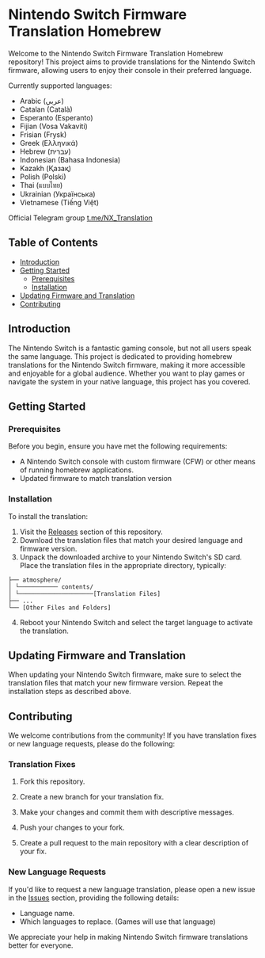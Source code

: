 # Nintendo Switch Firmware Translation Homebrew

Welcome to the Nintendo Switch Firmware Translation Homebrew repository! This project aims to provide translations for the Nintendo Switch firmware, allowing users to enjoy their console in their preferred language.

Currently supported languages:
* Arabic (عربي)
* Catalan (Català)
* Esperanto (Esperanto)
* Fijian (Vosa Vakaviti)
* Frisian (Frysk)
* Greek (Ελληνικά)
* Hebrew (עִברִית)
* Indonesian (Bahasa Indonesia)
* Kazakh (Қазақ)
* Polish (Polski)
* Thai (แบบไทย)
* Ukrainian (Українська)
* Vietnamese (Tiếng Việt)

Official Telegram group [t.me/NX_Translation](https://t.me/NX_Translation)

## Table of Contents

- [Introduction](#introduction)
- [Getting Started](#getting-started)
  - [Prerequisites](#prerequisites)
  - [Installation](#installation)
- [Updating Firmware and Translation](#updating-firmware-and-translation)
- [Contributing](#contributing)

## Introduction

The Nintendo Switch is a fantastic gaming console, but not all users speak the same language. This project is dedicated to providing homebrew translations for the Nintendo Switch firmware, making it more accessible and enjoyable for a global audience. Whether you want to play games or navigate the system in your native language, this project has you covered.

## Getting Started

### Prerequisites

Before you begin, ensure you have met the following requirements:

- A Nintendo Switch console with custom firmware (CFW) or other means of running homebrew applications.
- Updated firmware to match translation version

### Installation

To install the translation:

1. Visit the [Releases](https://github.com/NX-Family/NX-Translation/releases) section of this repository.
2. Download the translation files that match your desired language and firmware version.
3. Unpack the downloaded archive to your Nintendo Switch's SD card. Place the translation files in the appropriate directory, typically:
```SDCARD/
├── atmosphere/
│ └─────────── contents/
│ └─────────────────────[Translation Files]
├── ...
└── [Other Files and Folders]
```
4. Reboot your Nintendo Switch and select the target language to activate the translation.

## Updating Firmware and Translation

When updating your Nintendo Switch firmware, make sure to select the translation files that match your new firmware version. Repeat the installation steps as described above.

## Contributing

We welcome contributions from the community! If you have translation fixes or new language requests, please do the following:

### Translation Fixes

1. Fork this repository.

2. Create a new branch for your translation fix.

3. Make your changes and commit them with descriptive messages.

4. Push your changes to your fork.

5. Create a pull request to the main repository with a clear description of your fix.

### New Language Requests

If you'd like to request a new language translation, please open a new issue in the [Issues](https://github.com/NX-Family/NX-Translation/issues) section, providing the following details:

- Language name.
- Which languages to replace. (Games will use that language)

We appreciate your help in making Nintendo Switch firmware translations better for everyone.
